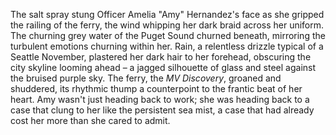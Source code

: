 The salt spray stung Officer Amelia "Amy" Hernandez's face as she gripped the railing of the ferry, the wind whipping her dark braid across her uniform.  The churning grey water of the Puget Sound churned beneath, mirroring the turbulent emotions churning within her.  Rain, a relentless drizzle typical of a Seattle November, plastered her dark hair to her forehead, obscuring the city skyline looming ahead – a jagged silhouette of glass and steel against the bruised purple sky.  The ferry, the *MV Discovery*, groaned and shuddered, its rhythmic thump a counterpoint to the frantic beat of her heart.  Amy wasn't just heading back to work; she was heading back to a case that clung to her like the persistent sea mist, a case that had already cost her more than she cared to admit.
